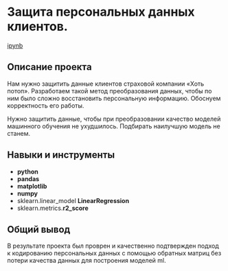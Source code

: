 # Защита персональных данных клиентов.  

[ipynb](https://github.com/KlyuchevenkoE/yandex_praktikum/blob/master/notebooks/9_linear_algebra__encryption/linear_algebra__encryption.ipynb)

## Описание проекта

Нам нужно защитить данные клиентов страховой компании «Хоть потоп». Разработаем такой метод преобразования данных, чтобы по ним было сложно восстановить персональную информацию. Обоснуем корректность его работы.

Нужно защитить данные, чтобы при преобразовании качество моделей машинного обучения не ухудшилось. Подбирать наилучшую модель не станем.

## Навыки и инструменты

- **python**
- **pandas**
- **matplotlib**
- **numpy**
- sklearn.linear_model **LinearRegression**
- sklearn.metrics.**r2_score**

## 

## Общий вывод

В результате проекта был проврен и качественно подтвержден подход к кодированию персональных данных с помощью обратных матриц без потери качества данных для построения моделей ml. 
